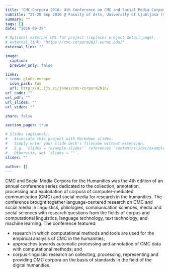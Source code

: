 ```yaml
---
title: "CMC-Corpora 2016: 4th Conference on CMC and Social Media Corpora for the Humanities"
subtitle: "27-28 Sep 2016 @ Faculty of Arts, University of Ljubljana (Slovenia)"
summary: ""
tags: []
date: "2016-09-29"

# Optional external URL for project (replaces project detail page).
# external_link: "https://cmc-corpora2017.eurac.edu/"
external_link: ""

image:
  caption:
  preview_only: false

links:
- icon: globe-europe
  icon_pack: fas
  url: http://nl.ijs.si/janes/cmc-corpora2016/
url_code: ""
url_pdf: ""
url_slides: ""
url_video: ""

share: false

section_pager: true

# Slides (optional).
#   Associate this project with Markdown slides.
#   Simply enter your slide deck's filename without extension.
#   E.g. `slides = "example-slides"` references `content/slides/example-slides.md`.
#   Otherwise, set `slides = ""`.
slides: ""

author: []
---
```


CMC and Social Media Corpora for the Humanities was the 4th edition of an annual
conference series dedicated to the collection, annotation, processing and
exploitation of corpora of computer-mediated communication (CMC) and social
media for research in the humanities. The conference brought together
language-centered research on CMC and social media in linguistics, philologies,
communication sciences, media and social sciences with research questions from
the fields of corpus and computational linguistics, language technology, text
technology, and machine learning. The conference featured:

* research in which computational methods and tools are used for the empirical
  analysis of CMC in the humanities;
* approaches towards automatic processing and annotation of CMC data with
  computational methods; and
* corpus-linguistic research on collecting, processing, representing and
  providing CMC corpora on the basis of standards in the field of the digital
  humanities.
